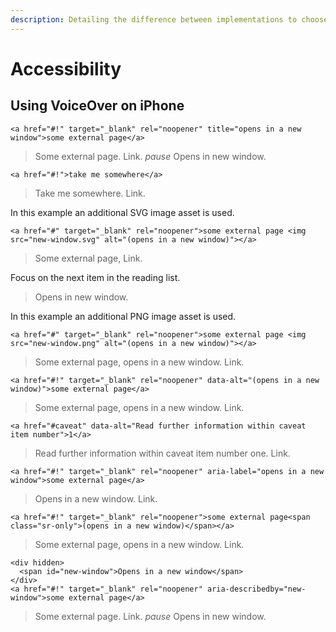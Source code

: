 ```yaml
---
description: Detailing the difference between implementations to choose the most appropriate solution
---
```


# Accessibility

## Using VoiceOver on iPhone

```markup
<a href="#!" target="_blank" rel="noopener" title="opens in a new window">some external page</a>
```

> Some external page. Link. _pause_ Opens in new window.

```markup
<a href="#!">take me somewhere</a>
```

> Take me somewhere. Link.

In this example an additional SVG image asset is used.

```markup
<a href="#" target="_blank" rel="noopener">some external page <img src="new-window.svg" alt="(opens in a new window)"></a>
```

> Some external page, Link.

Focus on the next item in the reading list.

> Opens in new window.

In this example an additional PNG image asset is used.

```markup
<a href="#" target="_blank" rel="noopener">some external page <img src="new-window.png" alt="(opens in a new window)"></a>
```

> Some external page, opens in a new window. Link.

```markup
<a href="#!" target="_blank" rel="noopener" data-alt="(opens in a new window)">some external page</a>
```

> Some external page, opens in a new window. Link.

```markup
<a href="#caveat" data-alt="Read further information within caveat item number">1</a>
```

> Read further information within caveat item number one. Link.

```markup
<a href="#!" target="_blank" rel="noopener" aria-label="opens in a new window">some external page</a>
```

> Opens in a new window. Link.

```markup
<a href="#!" target="_blank" rel="noopener">some external page<span class="sr-only">(opens in a new window)</span></a>
```

> Some external page, opens in a new window. Link.

```markup
<div hidden>
  <span id="new-window">Opens in a new window</span>
</div>
<a href="#!" target="_blank" rel="noopener" aria-describedby="new-window">some external page</a>
```

> Some external page. Link. _pause_ Opens in new window.